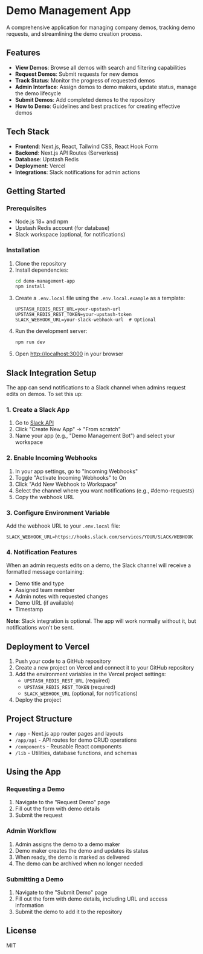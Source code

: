 # Demo Management App

A comprehensive application for managing company demos, tracking demo requests, and streamlining the demo creation process.

## Features

- **View Demos**: Browse all demos with search and filtering capabilities
- **Request Demos**: Submit requests for new demos
- **Track Status**: Monitor the progress of requested demos
- **Admin Interface**: Assign demos to demo makers, update status, manage the demo lifecycle
- **Submit Demos**: Add completed demos to the repository
- **How to Demo**: Guidelines and best practices for creating effective demos

## Tech Stack

- **Frontend**: Next.js, React, Tailwind CSS, React Hook Form
- **Backend**: Next.js API Routes (Serverless)
- **Database**: Upstash Redis
- **Deployment**: Vercel
- **Integrations**: Slack notifications for admin actions

## Getting Started

### Prerequisites

- Node.js 18+ and npm
- Upstash Redis account (for database)
- Slack workspace (optional, for notifications)

### Installation

1. Clone the repository
2. Install dependencies:
   ```bash
   cd demo-management-app
   npm install
   ```
3. Create a `.env.local` file using the `.env.local.example` as a template:
   ```
   UPSTASH_REDIS_REST_URL=your-upstash-url
   UPSTASH_REDIS_REST_TOKEN=your-upstash-token
   SLACK_WEBHOOK_URL=your-slack-webhook-url  # Optional
   ```
4. Run the development server:
   ```bash
   npm run dev
   ```
5. Open [http://localhost:3000](http://localhost:3000) in your browser

## Slack Integration Setup

The app can send notifications to a Slack channel when admins request edits on demos. To set this up:

### 1. Create a Slack App

1. Go to [Slack API](https://api.slack.com/apps)
2. Click "Create New App" → "From scratch"
3. Name your app (e.g., "Demo Management Bot") and select your workspace

### 2. Enable Incoming Webhooks

1. In your app settings, go to "Incoming Webhooks"
2. Toggle "Activate Incoming Webhooks" to On
3. Click "Add New Webhook to Workspace"
4. Select the channel where you want notifications (e.g., #demo-requests)
5. Copy the webhook URL

### 3. Configure Environment Variable

Add the webhook URL to your `.env.local` file:
```
SLACK_WEBHOOK_URL=https://hooks.slack.com/services/YOUR/SLACK/WEBHOOK
```

### 4. Notification Features

When an admin requests edits on a demo, the Slack channel will receive a formatted message containing:
- Demo title and type
- Assigned team member
- Admin notes with requested changes
- Demo URL (if available)
- Timestamp

**Note**: Slack integration is optional. The app will work normally without it, but notifications won't be sent.

## Deployment to Vercel

1. Push your code to a GitHub repository
2. Create a new project on Vercel and connect it to your GitHub repository
3. Add the environment variables in the Vercel project settings:
   - `UPSTASH_REDIS_REST_URL` (required)
   - `UPSTASH_REDIS_REST_TOKEN` (required)
   - `SLACK_WEBHOOK_URL` (optional, for notifications)
4. Deploy the project

## Project Structure

- `/app` - Next.js app router pages and layouts
- `/app/api` - API routes for demo CRUD operations
- `/components` - Reusable React components
- `/lib` - Utilities, database functions, and schemas

## Using the App

### Requesting a Demo

1. Navigate to the "Request Demo" page
2. Fill out the form with demo details
3. Submit the request

### Admin Workflow

1. Admin assigns the demo to a demo maker
2. Demo maker creates the demo and updates its status
3. When ready, the demo is marked as delivered
4. The demo can be archived when no longer needed

### Submitting a Demo

1. Navigate to the "Submit Demo" page
2. Fill out the form with demo details, including URL and access information
3. Submit the demo to add it to the repository

## License

MIT
